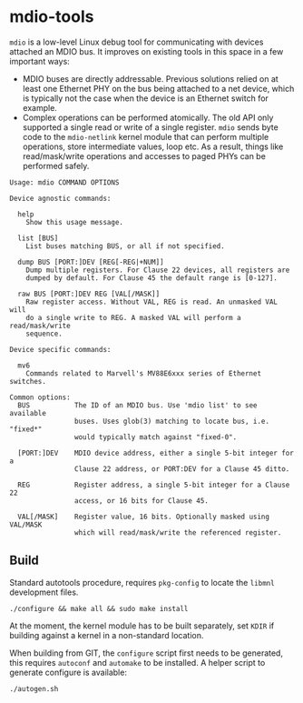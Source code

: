 mdio-tools
==========

`mdio` is a low-level Linux debug tool for communicating with devices
attached an MDIO bus. It improves on existing tools in this space in a
few important ways:

- MDIO buses are directly addressable. Previous solutions relied on at
  least one Ethernet PHY on the bus being attached to a net device,
  which is typically not the case when the device is an Ethernet
  switch for example.
- Complex operations can be performed atomically. The old API only
  supported a single read or write of a single register. `mdio` sends
  byte code to the `mdio-netlink` kernel module that can perform
  multiple operations, store intermediate values, loop etc. As a
  result, things like read/mask/write operations and accesses to paged
  PHYs can be performed safely.

```
Usage: mdio COMMAND OPTIONS

Device agnostic commands:

  help
    Show this usage message.

  list [BUS]
    List buses matching BUS, or all if not specified.

  dump BUS [PORT:]DEV [REG[-REG|+NUM]]
    Dump multiple registers. For Clause 22 devices, all registers are
    dumped by default. For Clause 45 the default range is [0-127].

  raw BUS [PORT:]DEV REG [VAL[/MASK]]
    Raw register access. Without VAL, REG is read. An unmasked VAL will
    do a single write to REG. A masked VAL will perform a read/mask/write
    sequence.

Device specific commands:

  mv6
    Commands related to Marvell's MV88E6xxx series of Ethernet switches.

Common options:
  BUS           The ID of an MDIO bus. Use 'mdio list' to see available
                buses. Uses glob(3) matching to locate bus, i.e. "fixed*"
                would typically match against "fixed-0".

  [PORT:]DEV    MDIO device address, either a single 5-bit integer for a
                Clause 22 address, or PORT:DEV for a Clause 45 ditto.

  REG           Register address, a single 5-bit integer for a Clause 22
                access, or 16 bits for Clause 45.

  VAL[/MASK]    Register value, 16 bits. Optionally masked using VAL/MASK
                which will read/mask/write the referenced register.
```


Build
-----

Standard autotools procedure, requires `pkg-config` to locate the `libmnl`
development files.

    ./configure && make all && sudo make install

At the moment, the kernel module has to be built separately, set
`KDIR` if building against a kernel in a non-standard location.

When building from GIT, the `configure` script first needs to be generated, this
requires `autoconf` and `automake` to be installed.  A helper script to generate
configure is available:

    ./autogen.sh
